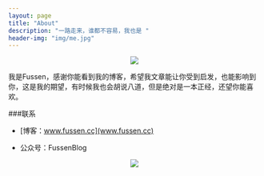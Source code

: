 ```yaml
---
layout: page
title: "About"
description: "一路走来，谁都不容易，我也是 "
header-img: "img/me.jpg"
---
```



<center>
    <p><img src="http://7xlfkx.com1.z0.glb.clouddn.com/white2.jpg" align="center"></p>
</center>

我是Fussen，感谢你能看到我的博客，希望我文章能让你受到启发，也能影响到你，这是我的期望，有时候我也会胡说八道，但是绝对是一本正经，还望你能喜欢。




###联系

- [博客：www.fussen.cc](www.fussen.cc)


- 公众号：FussenBlog


<center>
    <p><img src="https://ww1.sinaimg.cn/large/006tKfTcgy1fda6q57bp8j3076076aaj.jpg" align="center"></p>
</center>






